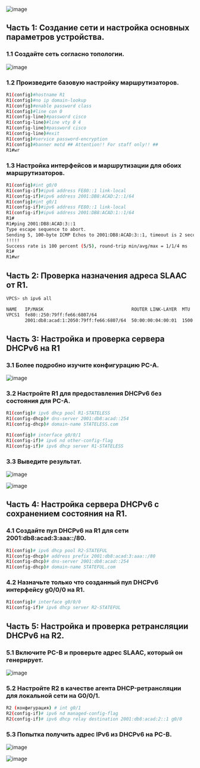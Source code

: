 ![image](https://user-images.githubusercontent.com/99355274/165709304-7b1aa725-c1da-4463-b948-ac0161898a05.png)


## Часть 1: Создание сети и настройка основных параметров устройства.

### 1.1 Создайте сеть согласно топологии.

![image](https://user-images.githubusercontent.com/99355274/169703866-6be4e913-ffa6-4e5d-a179-18fb795610d3.png)

### 1.2 Произведите базовую настройку маршрутизаторов.
```sh
R1(config)#hostname R1
R1(config)#no ip domain-lookup
R1(config)#enable password class
R1(config)#line con 0
R1(config-line)#password cisco
R1(config-line)#line vty 0 4
R1(config-line)#password cisco
R1(config-line)#exit
R1(config)#service password-encryption
R1(config)#banner motd ## Attention!! For staff only!! ##
R1#wr
```
### 1.3 Настройка интерфейсов и маршрутизации для обоих маршрутизаторов.
```sh
R1(config)#int g0/0
R1(config-if)#ipv6 address FE80::1 link-local
R1(config-if)#ipv6 address 2001:DB8:ACAD:2::1/64
R1(config)#int g0/1
R1(config-if)#ipv6 address FE80::1 link-local
R1(config-if)#ipv6 address 2001:DB8:ACAD:1::1/64
R1#
R1#ping 2001:DB8:ACAD:3::1
Type escape sequence to abort.
Sending 5, 100-byte ICMP Echos to 2001:DB8:ACAD:3::1, timeout is 2 seconds:
!!!!!
Success rate is 100 percent (5/5), round-trip min/avg/max = 1/1/4 ms
R1#
R1#wr
```

## Часть 2: Проверка назначения адреса SLAAC от R1.
```sh
VPCS> sh ipv6 all

NAME   IP/MASK                                 ROUTER LINK-LAYER  MTU
VPCS1  fe80::250:79ff:fe66:6807/64
       2001:db8:acad:1:2050:79ff:fe66:6807/64  50:00:00:04:00:01  1500

```

## Часть 3: Настройка и проверка сервера DHCPv6 на R1

### 3.1 Более подробно изучите конфигурацию PC-A.

![image](https://user-images.githubusercontent.com/99355274/169702635-781f37a2-facc-4018-92f7-9c9b2f58b190.png)

### 3.2 Настройте R1 для предоставления DHCPv6 без состояния для PC-A.
```sh
R1(config)# ipv6 dhcp pool R1-STATELESS
R1(config-dhcp)# dns-server 2001:db8:acad::254
R1(config-dhcp)# domain-name STATELESS.com

R1(config)# interface g0/0/1
R1(config-if)# ipv6 nd other-config-flag 
R1(config-if)# ipv6 dhcp server R1-STATELESS
```
### 3.3 Выведите результат.

![image](https://user-images.githubusercontent.com/99355274/169702979-b4410cb9-3ed0-4f49-b0ac-8a644cf32ddc.png)

![image](https://user-images.githubusercontent.com/99355274/169703170-d723f2ce-b9e2-4558-8997-a462a8a454ec.png)


## Часть 4: Настройка сервера DHCPv6 с сохранением состояния на R1.

### 4.1 Создайте пул DHCPv6 на R1 для сети 2001:db8:acad:3:aaa::/80.
```sh
R1(config)# ipv6 dhcp pool R2-STATEFUL
R1(config-dhcp)# address prefix 2001:db8:acad:3:aaa::/80
R1(config-dhcp)# dns-server 2001:db8:acad::254
R1(config-dhcp)# domain-name STATEFUL.com
```
### 4.2 Назначьте только что созданный пул DHCPv6 интерфейсу g0/0/0 на R1.
```sh
R1(config)# interface g0/0/0
R1(config-if)# ipv6 dhcp server R2-STATEFUL
```

## Часть 5: Настройка и проверка ретрансляции DHCPv6 на R2.

### 5.1 Включите PC-B и проверьте адрес SLAAC, который он генерирует.

![image](https://user-images.githubusercontent.com/99355274/169703792-c3ec3411-1f70-425b-bd44-c701de0f75f5.png)

### 5.2 Настройте R2 в качестве агента DHCP-ретрансляции для локальной сети на G0/0/1.
```sh
R2 (конфигурация) # int g0/1
R2(config-if)# ipv6 nd managed-config-flag
R2(config-if)# ipv6 dhcp relay destination 2001:db8:acad:2::1 g0/0
```
### 5.3 Попытка получить адрес IPv6 из DHCPv6 на PC-B.

![image](https://user-images.githubusercontent.com/99355274/169703819-5231d35f-b8fc-4845-880e-9c6aff185d9b.png)

![image](https://user-images.githubusercontent.com/99355274/169703832-5f869f1e-5ad1-46d1-b89c-5efd80fb4c48.png)


